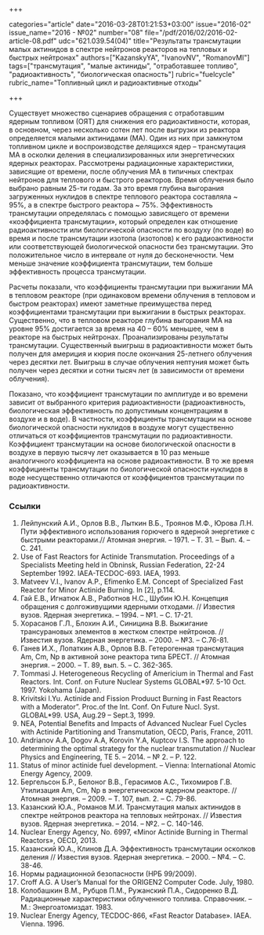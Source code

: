 +++

categories="article"
date="2016-03-28T01:21:53+03:00"
issue="2016-02"
issue_name="2016 - №02"
number="08"
file="/pdf/2016/02/2016-02-article-08.pdf"
udc="621.039.54(04)"
title="Результаты трансмутации малых актинидов в спектре нейтронов реакторов на тепловых и быстрых нейтронах"
authors=["KazanskyYA", "IvanovNV", "RomanovMI"]
tags=["трансмутация", "малые актиниды", "отработавшее топливо", "радиоактивность", "биологическая опасность"]
rubric="fuelcycle"
rubric_name="Топливный цикл и радиоактивные отходы"

+++

Существует множество сценариев обращения с отработавшим ядерным топливом (ОЯТ) для снижения его радиоактивности, которая, в основном, через несколько сотен лет после выгрузки из реактора определяется малыми актинидами (МА). 
Один из них при замкнутом топливном цикле и воспроизводстве делящихся ядер – трансмутация МА в осколки деления в специализированных или энергетических ядерных реакторах. 
Рассмотрены радиационные характеристики, зависящие от времени, после облучения МА в типичных спектрах нейтронов для теплового и быстрого реакторов.
Время облучения было выбрано равным 25-ти годам. 
За это время глубина выгорания загруженных нуклидов в спектре теплового реактора составляла ~ 95%, а в спектре быстрого реактора ~ 75%. 
Эффективность трансмутации определялась с помощью зависящего от времени «коэффициента трансмутации», который определен как отношение радиоактивности или биологической опасности по воздуху (по воде) во время и после трансмутации изотопа (изотопов) к его радиоактивности или соответствующей биологической опасности без трансмутации. 
Это положительное число в интервале от нуля до бесконечности. 
Чем меньше значение коэффициента трансмутации, тем больше эффективность процесса трансмутации.

Расчеты показали, что коэффициенты трансмутации при выжигании МА в тепловом реакторе (при одинаковом времени облучения в тепловом и быстром реакторах) имеют заметные преимущества перед коэффициентами трансмутации при выжигании в быстрых реакторах. 
Существенно, что в тепловом реакторе глубина выгорания МА на уровне 95% достигается за время на 40 – 60% меньшее, чем в реакторе на быстрых нейтронах.
Проанализированы результаты трансмутации. 
Существенный выигрыш в радиоактивности может быть получен для америция и кюрия после окончания 25-летнего облучения через десятки лет. 
Выигрыш в случае облучения нептуния может быть получен через десятки и сотни тысяч лет (в зависимости от времени облучения).

Показано, что коэффициент трансмутации по амплитуде и во времени зависит от выбранного критерия радиоактивности (радиоактивность, биологическая эффективность по допустимым концентрациям в воздухе и в воде). 
В частности, коэффициенты трансмутации на основе биологической опасности нуклидов в воздухе могут существенно отличаться от коэффициентов трансмутации по радиоактивности. 
Коэффициент трансмутации на основе биологической опасности в воздухе в первую тысячу лет оказывается в 10 раз меньше аналогичного коэффициента на основе радиоактивности. 
В то же время коэффициенты трансмутации по биологической опасности нуклидов в воде несущественно отличаются от коэффициентов трансмутации по радиоактивности.

### Ссылки

1. Лейпунский А.И., Орлов В.В., Лыткин В.Б., Троянов М.Ф., Юрова Л.Н. Пути эффективного использования горючего в ядерной энергетике с быстрыми реакторами.// Атомная энергия. – 1971. – Т. 31. – Вып. 4. – С. 241.
2. Use of Fast Reactors for Actinide Transmutation. Proceedings of a Specialists Meeting held in Obninsk, Russian Federation, 22-24 September 1992. IAEA-TECDOC-693. IAEA, 1993.
3. Matveev V.I., Ivanov A.P., Efimenko E.M. Concept of Specialized Fast Reactor for Minor Actinide Burning. In [2], p.114.
4. Гай Е.В., Игнатюк А.В., Работнов Н.С., Шубин Ю.Н. Концепция обращения с долгоживущими ядерными отходами. // Известия вузов. Ядерная энергетика. – 1994. – №1. – С. 17-21.
5. Хорасанов Г.Л., Блохин А.И., Синицина В.В. Выжигание трансурановых элементов в жестком спектре нейтронов. // Известия вузов. Ядерная энергетика. – 2000. – №3. – С.76-81.
6. Ганев И.Х., Лопаткин А.В., Орлов В.В. Гетерогенная трансмутация Am, Cm, Np в активной зоне реактора типа БРЕСТ. // Атомная энергия. – 2000. – Т. 89, вып. 5. – С. 362-365.
7. Tommasi J. Heterogeneous Recycling of Americium in Thermal and Fast Reactors. Int. Conf. on Future Nuclear Systems GLOBAL*97. 5-10 Oct. 1997. Yokohama (Japan).
8. Krivitski I.Yu. Actinide and Fission Produuct Burning in Fast Reactors with a Moderator”. Proc.of the Int. Conf. On Future Nucl. Syst. GLOBAL*99. USA, Aug.29 – Sept.3, 1999.
9. NEA, Potential Benefits and Impacts of Advanced Nuclear Fuel Cycles with Actinide Partitioning and Transmutation, OECD, Paris, France, 2011.
10. Andrianov A.A, Dogov A.A, Korovin Y.A, Kuptcov I.S. The approach to determining the optimal strategy for the nuclear transmutation // Nuclear Physics and Engineering, TE 5. – 2014. – № 2. – P. 122.
11. Status of minor actinide fuel development. – Vienna: International Atomic Energy Agency, 2009.
12. Бергельсон Б.Р., Белоног В.В., Герасимов А.С., Тихомиров Г.В. Утилизация Am, Cm, Np в энергетическом ядерном реакторе. // Атомная энергия. – 2009. – Т. 107, вып. 2. – С. 79-86.
13. Казанский Ю.А., Романов М.И. Трансмутация малых актинидов в спектре нейтронов реактора на тепловых нейтронах. // Известия вузов. Ядерная энергетика. – 2014. – №2. – С. 140-146.
14. Nuclear Energy Agency, No. 6997, «Minor Actinide Burning in Thermal Reactors», OECD, 2013.
15. Казанский Ю.А., Клинов Д.А. Эффективность трансмутации осколков деления // Известия вузов. Ядерная энергетика. – 2000. – №4. – С. 38-46.
16. Нормы радиационной безопасности (НРБ 99/2009).
17. Croff A.G. A User’s Manual for the ORIGEN2 Computer Code. July, 1980.
18. Колобашкин В.М., Рубцов П.М., Ружанский П.А., Сидоренко В.Д. Радиационные характеристики облученного топлива. Справочник. – М.: Энергоатомиздат. 1983.
19. Nuclear Energy Agency, TECDOC-866, «Fast Reactor Database». IAEA. Vienna. 1996.